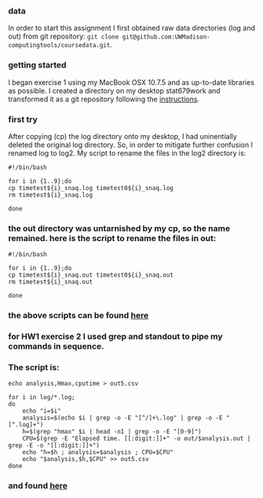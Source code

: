 ### data

In order to start this assignment I first obtained raw data directories (log and out) from git repository: 
`git clone git@github.com:UWMadison-computingtools/coursedata.git`.

### getting started

I began exercise 1 using my MacBook OSX 10.7.5 and as up-to-date libraries as possible. I created a directory on my desktop stat679work and transformed it as a git repository following the [instructions](https://github.com/UWMadison-computingtools/coursedata/blob/master/readme.md). 

### first try

After copying (cp) the log directory onto my desktop, I had uninentially deleted the original log directory. So, in order to mitigate further confusion I renamed log to log2. My script to rename the files in the log2 directory is:

```shell
#!/bin/bash

for i in {1..9};do
cp timetest${i}_snaq.log timetest0${i}_snaq.log
rm timetest${i}_snaq.log 

done
```

### the out directory was untarnished by my cp, so the name remained. here is the script to rename the files in out:

```shell
#!/bin/bash

for i in {1..9};do
cp timetest${i}_snaq.out timetest0${i}_snaq.out
rm timetest${i}_snaq.out

done
```

### the above scripts can be found [here](https://github.com/kingcohn1/stat679work/tree/master/hw1)

### for HW1 exercise 2 I used grep and standout to pipe my commands in sequence. 
### The script is:
```
echo analysis,Hmax,cputime > out5.csv

for i in log/*.log;
do
	echo "i=$i" 
	analysis=$(echo $i | grep -o -E "[^/]+\.log" | grep -o -E "[^.log]+")
	h=$(grep "hmax" $i | head -n1 | grep -o -E "[0-9]")
	CPU=$(grep -E "Elapsed time. [[:digit:]]+" -o out/$analysis.out | grep -E -o "[[:digit:]]+")	
	echo "h=$h ; analysis=$analysis ; CPU=$CPU"
    echo "$analysis,$h,$CPU" >> out5.csv	
done
```

### and found [here](https://github.com/kingcohn1/stat679work/tree/master/hw1)

